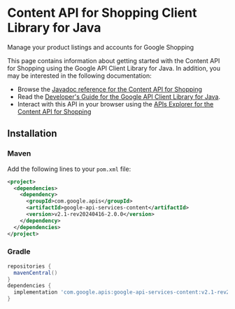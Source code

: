 # Content API for Shopping Client Library for Java

Manage your product listings and accounts for Google Shopping

This page contains information about getting started with the Content API for Shopping
using the Google API Client Library for Java. In addition, you may be interested
in the following documentation:

* Browse the [Javadoc reference for the Content API for Shopping][javadoc]
* Read the [Developer's Guide for the Google API Client Library for Java][google-api-client].
* Interact with this API in your browser using the [APIs Explorer for the Content API for Shopping][api-explorer]

## Installation

### Maven

Add the following lines to your `pom.xml` file:

```xml
<project>
  <dependencies>
    <dependency>
      <groupId>com.google.apis</groupId>
      <artifactId>google-api-services-content</artifactId>
      <version>v2.1-rev20240416-2.0.0</version>
    </dependency>
  </dependencies>
</project>
```

### Gradle

```gradle
repositories {
  mavenCentral()
}
dependencies {
  implementation 'com.google.apis:google-api-services-content:v2.1-rev20240416-2.0.0'
}
```

[javadoc]: https://googleapis.dev/java/google-api-services-content/latest/index.html
[google-api-client]: https://github.com/googleapis/google-api-java-client/
[api-explorer]: https://developers.google.com/apis-explorer/#p/content/v1/
